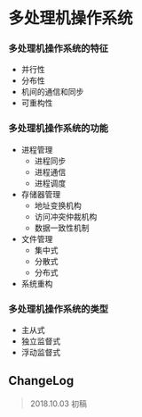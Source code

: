 # 多处理机操作系统

### 多处理机操作系统的特征

- 并行性
- 分布性
- 机间的通信和同步
- 可重构性

### 多处理机操作系统的功能

- 进程管理
  - 进程同步
  - 进程通信
  - 进程调度
- 存储器管理
  - 地址变换机构
  - 访问冲突仲裁机构
  - 数据一致性机制
- 文件管理
  - 集中式
  - 分散式
  - 分布式
- 系统重构

### 多处理机操作系统的类型

- 主从式
- 独立监督式
- 浮动监督式

## ChangeLog

> 2018.10.03 初稿